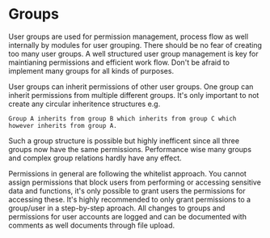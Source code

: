# Groups

User groups are used for permission management, process flow as well internally by modules for user grouping. There should be no fear of creating too many user groups. A well structured user group management is key for maintianing permissions and efficient work flow. Don't be afraid to implement many groups for all kinds of purposes. 

User groups can inherit permissions of other user groups. One group can inherit permissions from multiple different groups. It's only important to not create any circular inheritence structures e.g.

    Group A inherits from group B which inherits from group C which however inherits from group A. 

Such a group structure is possible but highly inefficent since all three groups now have the same permissions. Performance wise many groups and complex group relations hardly have any effect.

Permissions in general are following the whitelist approach. You cannot assign permissions that block users from performing or accessing sensitive data and functions, it's only possible to grant users the permissions for accessing these. It's highly recommended to only grant permissions to a group/user in a step-by-step aproach. All changes to groups and permissions for user accounts are logged and can be documented with comments as well documents through file upload.